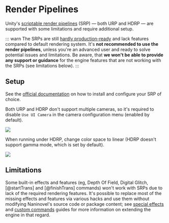 # Render Pipelines

Unity's [scriptable render pipelines](https://docs.unity3d.com/Manual/render-pipelines.html) (SRP) — both URP and HDRP — are supported with some limitations and require additional setup.

::: warn
The SRPs are still [hardly production-ready](https://forum.unity.com/threads/915275) and lack features compared to default rendering system. It's **not recommended to use the render pipelines**, unless you're an advanced user and ready to solve potential issues and limitations. Be aware, that **we won't be able to provide any support or guidance** for the engine features that are not working with the SRPs (see limitations below).
:::

## Setup

See the [official documentation](https://docs.unity3d.com/Manual/render-pipelines.html) on how to install and configure your SRP of choice.

Both URP and HDRP don't support multiple cameras, so it's required to disable `Use UI Camera` in the camera configuration menu (enabled by default).

![](https://i.gyazo.com/5b70d18f028d27124bd8f4a25b2df47c.png)

When running under HDRP, change color space to linear (HDRP doesn't support gamma mode, which is set by default).

![](https://i.gyazo.com/2c053a6e3d79f080469787b7f09ee8f3.png)

## Limitations

Some built-in effects and features (eg, Depth Of Field, Digital Glitch, [@startTrans] and [@finishTrans] commands) won't work with SRPs due to lack of the required rendering features. It's possible to replace most of the missing effects and features via various hacks and use them without modifying Naninovel's source code or package content; see [special effects](/guide/special-effects.md#adding-custom-effects) and [custom commands](/guide/custom-commands.md) guides for more information on extending the engine in that regard.
